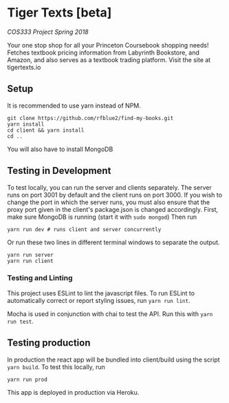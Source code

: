 # Tiger Texts [beta]
_COS333 Project Spring 2018_

Your one stop shop for all your Princeton Coursebook shopping needs!
Fetches textbook pricing information from Labyrinth Bookstore, and Amazon,
and also serves as a textbook trading platform.  Visit the site at tigertexts.io

## Setup
It is recommended to use yarn instead of NPM.
```
git clone https://github.com/rfblue2/find-my-books.git
yarn install
cd client && yarn install
cd ..
```
You will also have to install MongoDB

## Testing in Development
To test locally, you can run the server and clients separately.  The server runs on port 3001 by default and the client
runs on port 3000.  If you wish to change the port in which the server runs, you must also ensure that the proxy port
given in the client's package.json is changed accordingly.
First, make sure MongoDB is running (start it with `sudo mongod`)
Then run
```
yarn run dev # runs client and server concurrently
```

Or run these two lines in different terminal windows to separate the output.
```
yarn run server
yarn run client
```

### Testing and Linting
This project uses ESLint to lint the javascript files.  To run ESLint to automatically correct or report styling issues, run `yarn run lint`.

Mocha is used in conjunction with chai to test the API.  Run this with `yarn run test`.

## Testing production
In production the react app will be bundled into client/build using the script `yarn build`.  To test this locally, run
```
yarn run prod
```

This app is deployed in production via Heroku.

